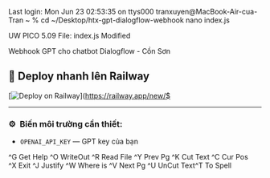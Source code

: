 Last login: Mon Jun 23 02:53:35 on ttys000
tranxuyen@MacBook-Air-cua-Tran ~ % cd ~/Desktop/htx-gpt-dialogflow-webhook
nano index.js





















  UW PICO 5.09                     File: index.js                     Modified  

  
Webhook GPT cho chatbot Dialogflow - Cồn Sơn
    
## 🚀 Deploy nhanh lên Railway
    
[![Deploy on Railway](https://railway.app/button.svg)](https://railway.app/new/$
 
---
    
### ⚙️️ ️ Biến môi trường cần thiết:
  
- `OPENAI_API_KEY` — GPT key của bạn
    

    

  
   
    

^G Get Help  ^O WriteOut  ^R Read File ^Y Prev Pg   ^K Cut Text  ^C Cur Pos   
^X Exit      ^J Justify   ^W Where is  ^V Next Pg   ^U UnCut Text^T To Spell  
